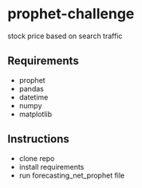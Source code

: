 # prophet-challenge
stock price based on search traffic
## Requirements
- prophet
- pandas
- datetime
- numpy
- matplotlib
## Instructions
- clone repo
- install requirements
- run forecasting_net_prophet file